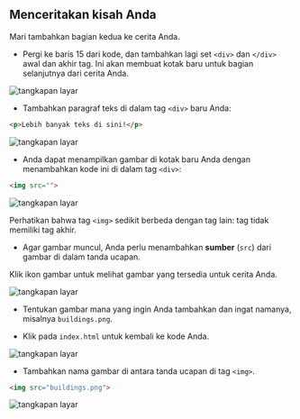 ## Menceritakan kisah Anda

Mari tambahkan bagian kedua ke cerita Anda.

+ Pergi ke baris 15 dari kode, dan tambahkan lagi set `<div>` dan `</div>` awal dan akhir tag. Ini akan membuat kotak baru untuk bagian selanjutnya dari cerita Anda.

![tangkapan layar](images/story-div.png)

+ Tambahkan paragraf teks di dalam tag `<div>` baru Anda:

```html
<p>Lebih banyak teks di sini!</p>
```

![tangkapan layar](images/story-paragraph.png)

+ Anda dapat menampilkan gambar di kotak baru Anda dengan menambahkan kode ini di dalam tag `<div>`:

```html
<img src="">
```

![tangkapan layar](images/story-img-tag.png)

Perhatikan bahwa tag `<img>` sedikit berbeda dengan tag lain: tag tidak memiliki tag akhir.

+ Agar gambar muncul, Anda perlu menambahkan **sumber** (`src`) dari gambar di dalam tanda ucapan.

Klik ikon gambar untuk melihat gambar yang tersedia untuk cerita Anda.

![tangkapan layar](images/story-see-images.png)

+ Tentukan gambar mana yang ingin Anda tambahkan dan ingat namanya, misalnya `buildings.png`.

+ Klik pada `index.html` untuk kembali ke kode Anda.

![tangkapan layar](images/story-image-name.png)

+ Tambahkan nama gambar di antara tanda ucapan di tag `<img>`.

```html
<img src="buildings.png">
```

![tangkapan layar](images/story-image-name-add.png)
